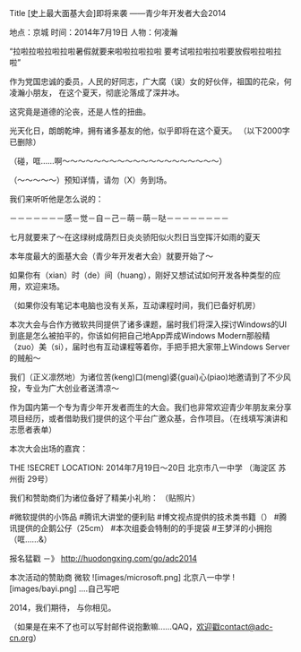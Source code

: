 Title  [史上最大面基大会]即将来袭 ——青少年开发者大会2014

地点：京城
时间：2014年7月19日
人物：何凌瀚

“拉啦拉啦拉啦拉啦暑假就要来啦啦拉啦拉啦
要考试啦拉啦拉啦要放假啦拉啦拉啦”

作为党国忠诚的委员，人民的好同志，广大腐（误）女的好伙伴，祖国的花朵，何凌瀚小朋友，
在这个夏天，彻底沦落成了深井冰。

这究竟是道德的沦丧，还是人性的扭曲。

光天化日，朗朗乾坤，拥有诸多基友的他，似乎即将在这个夏天。
（以下2000字已删除）

（碰，哐……啊～～～～～～～～～～～～～～～～～～～～）

（～～～～～）预知详情，请勿（X）务到场。

我们来听听他是怎么说的：

－－－－－－－感－觉－自－己－萌－萌－哒－－－－－－－－

七月就要来了～在这绿树成荫烈日炎炎骄阳似火烈日当空挥汗如雨的夏天

本年度最大的面基大会（青少年开发者大会）就要开始了～

如果你有（xian）时（de）间（huang），刚好又想试试如何开发各种类型的应用，欢迎来场。

（如果你没有笔记本电脑也没有关系，互动课程时间，我们已备好机房）

本次大会与合作方微软共同提供了诸多课题，届时我们将深入探讨Windows的UI到底是怎么被拍平的，你该如何把自己地App弄成Windows Modern那般精（zuo）美（si），届时也有互动课程等着你，手把手把大家带上Windows Server的贼船～

我们（正义凛然地）为诸位苦(keng)口(meng)婆(guai)心(piao)地邀请到了不少风投，专业为广大创业者送清凉～

作为国内第一个专为青少年开发者而生的大会。我们也非常欢迎青少年朋友来分享项目经历，或者借助我们提供的这个平台广邀众基，合作项目。（在线填写演讲和志愿者表单）

本次大会出场的嘉宾：


THE !SECRET LOCATION: 2014年7月19日～20日 北京市八一中学 （海淀区 苏州街 29号）

我们和赞助商们为诸位备好了精美小礼哟：
（贴照片）

#微软提供的小饰品
#腾讯大讲堂的便利贴
#博文视点提供的技术类书籍（）
#腾讯提供的企鹅公仔（25cm）
#本次组委会特制的的手提袋
#王梦洋的小拥抱（哐……&）

报名猛戳 －》 http://huodongxing.com/go/adc2014

本次活动的赞助商
微软  ![images/microsoft.png]
北京八一中学  ![images/bayi.png]
....自己写吧

2014，我们期待，
与你相见。

（如果是在来不了也可以写封邮件说抱歉嘛……QAQ，欢迎戳contact@adc-cn.org）
